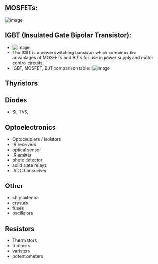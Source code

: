 ## MOSFETs:
![image](https://user-images.githubusercontent.com/42329930/199118659-e2eadff4-2d91-4639-b045-aeadb145b9dc.png)

## IGBT (Insulated Gate Bipolar Transistor):
- ![image](https://user-images.githubusercontent.com/42329930/200202296-a24dc8b2-0467-4ec7-9ed5-1f9695ef0642.png)
- The IGBT is a power switching transistor which combines the advantages of MOSFETs and BJTs for use in power supply and motor control circuits.
- IGBT, MOSFET, BJT comparison table: !![image](https://user-images.githubusercontent.com/42329930/200203041-4513f2f5-eeff-4354-9d71-d8b07cb1076e.png)

## Thyristors

## Diodes
- Si, TVS, 


## Optoelectronics
- Optocouplers / isolators
- IR receivers
- optical sensor
- IR emitter
- photo detector
- solid state relays
- IRDC transceiver

## Other 
- chip antenna
- crystals
- fuses
- oscillators

## Resistors
- Thermistors
- trimmers
- varistors
- potentiometers
